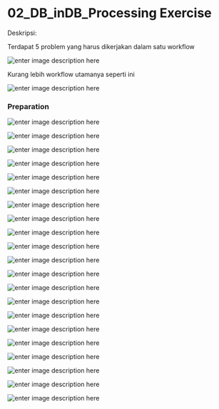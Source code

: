 # 02_DB_inDB_Processing Exercise
  
  Deskripsi:
  
  Terdapat 5 problem yang harus dikerjakan dalam satu workflow
  
  ![enter image description here](Dokumentasi/0_deskripsi.PNG)
  
  Kurang lebih workflow utamanya seperti ini
  
  ![enter image description here](Dokumentasi/1_workflow.PNG)
  
### Preparation
  
  ![enter image description here](Dokumentasi/2_preparation.PNG)
  
  ![enter image description here](Dokumentasi/3_preparation_hme.PNG)
  
  ![enter image description here](Dokumentasi/4_preparation_pme.PNG)
  
  ![enter image description here](Dokumentasi/5_problem1.png)
  
  ![enter image description here](Dokumentasi/6_puma_pwgtp_filter.PNG)
  
  ![enter image description here](Dokumentasi/7_join_setting.PNG)
  
  ![enter image description here](Dokumentasi/8_problem1_result.PNG)
  
  ![enter image description here](Dokumentasi/9_problem2.png)
  
  ![enter image description here](Dokumentasi/10_cow_is_null.PNG)
  
  ![enter image description here](Dokumentasi/11_result_problem2.PNG)
  
  ![enter image description here](Dokumentasi/12_problem3.png)
  
  ![enter image description here](Dokumentasi/13_cow_not_null_filter.PNG)
  
  ![enter image description here](Dokumentasi/14_result_problem3.PNG)
  
  ![enter image description here](Dokumentasi/15_problem4.png)
  
  ![enter image description here](Dokumentasi/16_group_by_sex.PNG)
  
  ![enter image description here](Dokumentasi/17_manual_agregation.PNG)
  
  ![enter image description here](Dokumentasi/18_result_problem4.PNG)
  
  ![enter image description here](Dokumentasi/19_problem5.png)
  
  ![enter image description here](Dokumentasi/20_agep_desc.PNG)
  
  ![enter image description here](Dokumentasi/21_limit_10.PNG)
  
  ![enter image description here](Dokumentasi/22_result_problem5.PNG)
  
  
